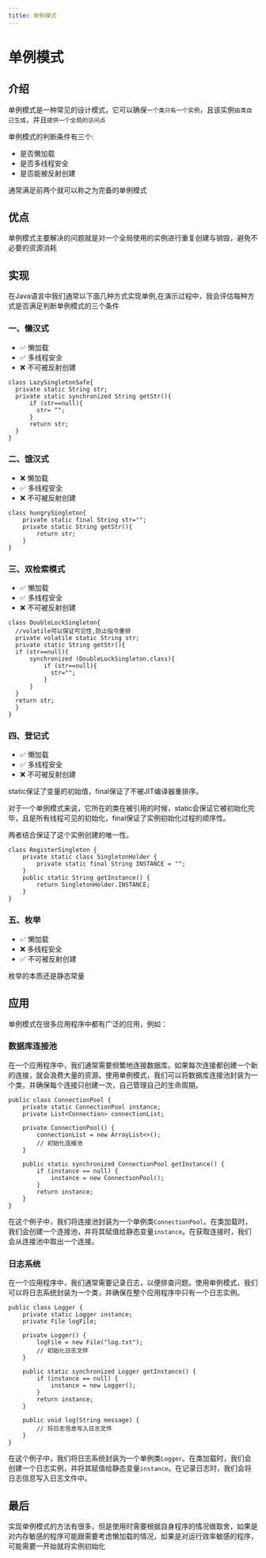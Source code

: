 ```yaml
---
title: 单例模式
---
```

# 单例模式
## 介绍

单例模式是一种常见的设计模式，它可以确保`一个类只有一个实例`，且该实例`由类自己生成`，并且`提供一个全局的访问点`

单例模式的判断条件有三个:
- 是否懒加载
- 是否多线程安全
- 是否能被反射创建

通常满足前两个就可以称之为完备的单例模式

## 优点

单例模式主要解决的问题就是对一个全局使用的实例进行重复创建与销毁，避免不必要的资源消耗

## 实现

在Java语言中我们通常以下面几种方式实现单例,在演示过程中，我会评估每种方式是否满足判断单例模式的三个条件

### 一、懒汉式

- ✅ 懒加载
- ✅ 多线程安全
- ❌ 不可被反射创建

```java:no-line-numbers
class LazySingletonSafe{
  private static String str;
  private static synchronized String getStr(){
      if (str==null){
        str= "";
      }
      return str;
  }
}
```
### 二、饿汉式

- ❌ 懒加载
- ✅ 多线程安全
- ❌ 不可被反射创建

```java:no-line-numbers
class hungrySingleton{
    private static final String str="";
    private static String getStr(){
        return str;
    }
}
```

### 三、双检索模式

- ✅ 懒加载
- ✅ 多线程安全
- ❌ 不可被反射创建

```java:no-line-numbers
class DoubleLockSingleton{
  //volatile可以保证可见性,防止指令重排
  private volatile static String str;
  private static String getStr(){
  if (str==null){
      synchronized (DoubleLockSingleton.class){
          if (str==null){
            str="";
          }
      }
  }
  return str;
  }
}
```

### 四、登记式

- ✅ 懒加载
- ✅ 多线程安全
- ❌ 不可被反射创建

static保证了变量的初始值，final保证了不被JIT编译器重排序。

对于一个单例模式来说，它所在的类在被引用的时候，static会保证它被初始化完毕，且是所有线程可见的初始化，final保证了实例初始化过程的顺序性。 

两者结合保证了这个实例创建的唯一性。

```java:no-line-numbers
class RegisterSingleton {
    private static class SingletonHolder {
        private static final String INSTANCE = "";
    }
    public static String getInstance() {
        return SingletonHolder.INSTANCE;
    }
}

```

### 五、枚举

- ✅ 懒加载
- ❌ 多线程安全
- ✅ 不可被反射创建

枚举的本质还是静态常量

## 应用

单例模式在很多应用程序中都有广泛的应用，例如：

### 数据库连接池

在一个应用程序中，我们通常需要频繁地连接数据库。如果每次连接都创建一个新的连接，就会浪费大量的资源。使用单例模式，我们可以将数据库连接池封装为一个类，并确保每个连接只创建一次，自己管理自己的生命周期。

``` java:no-line-numbers
public class ConnectionPool {
    private static ConnectionPool instance;
    private List<Connection> connectionList;

    private ConnectionPool() {
        connectionList = new ArrayList<>();
        // 初始化连接池
    }

    public static synchronized ConnectionPool getInstance() {
        if (instance == null) {
            instance = new ConnectionPool();
        }
        return instance;
    }
}

```

在这个例子中，我们将连接池封装为一个单例类`ConnectionPool`。在类加载时，我们会创建一个连接池，并将其赋值给静态变量`instance`。在获取连接时，我们会从连接池中取出一个连接。

### 日志系统

在一个应用程序中，我们通常需要记录日志，以便排查问题。使用单例模式，我们可以将日志系统封装为一个类，并确保在整个应用程序中只有一个日志实例。

``` java:no-line-numbers
public class Logger {
    private static Logger instance;
    private File logFile;

    private Logger() {
        logFile = new File("log.txt");
        // 初始化日志文件
    }

    public static synchronized Logger getInstance() {
        if (instance == null) {
            instance = new Logger();
        }
        return instance;
    }

    public void log(String message) {
        // 将日志信息写入日志文件
    }
}

```

在这个例子中，我们将日志系统封装为一个单例类`Logger`。在类加载时，我们会创建一个日志实例，并将其赋值给静态变量`instance`。在记录日志时，我们会将日志信息写入日志文件中。

## 最后

实现单例模式的方法有很多，但是使用时需要根据自身程序的情况做取舍，如果是对内存敏感的程序可能跟需要考虑懒加载的情况，如果是对运行效率敏感的程序，可能需要一开始就将实例初始化